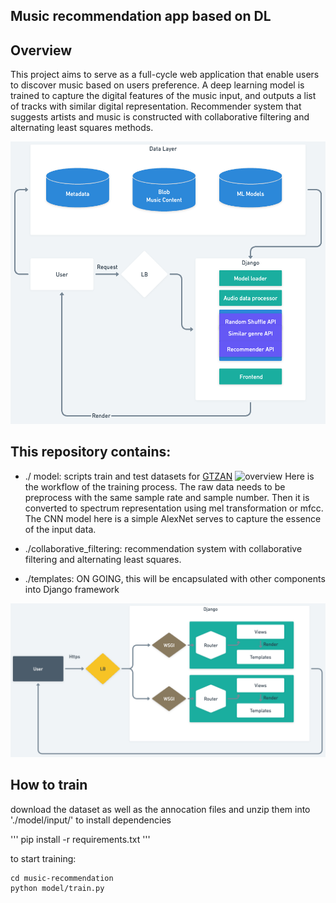 ## Music recommendation app based on DL

## Overview
This project aims to serve as a full-cycle web application that enable users to discover music based on users preference. A deep learning model is trained to capture the digital features of the music input, and outputs a list of tracks with similar digital representation. Recommender system that suggests artists and music is constructed with collaborative filtering and alternating least squares methods. 


![overview](./img/architecture.png)



## This repository contains:
- ./ model: scripts train and test datasets for [GTZAN](https://www.kaggle.com/datasets/andradaolteanu/gtzan-dataset-music-genre-classification)
![overview](.img/train.png)
Here is the workflow of the training process. The raw data needs to be preprocess with the same sample rate and sample number. Then it is converted to spectrum representation using mel transformation or mfcc. The CNN model here is a simple AlexNet serves to capture the essence of the input data. 

- ./collaborative_filtering: recommendation system with collaborative filtering and alternating least squares. 
- ./templates: ON GOING, this will be encapsulated with other components into Django framework

![overview](./img/django.png)

## How to train
download the dataset as well as the annocation files and unzip them into './model/input/'
to install dependencies

'''
pip install -r requirements.txt
'''

to start training:
```
cd music-recommendation
python model/train.py
```